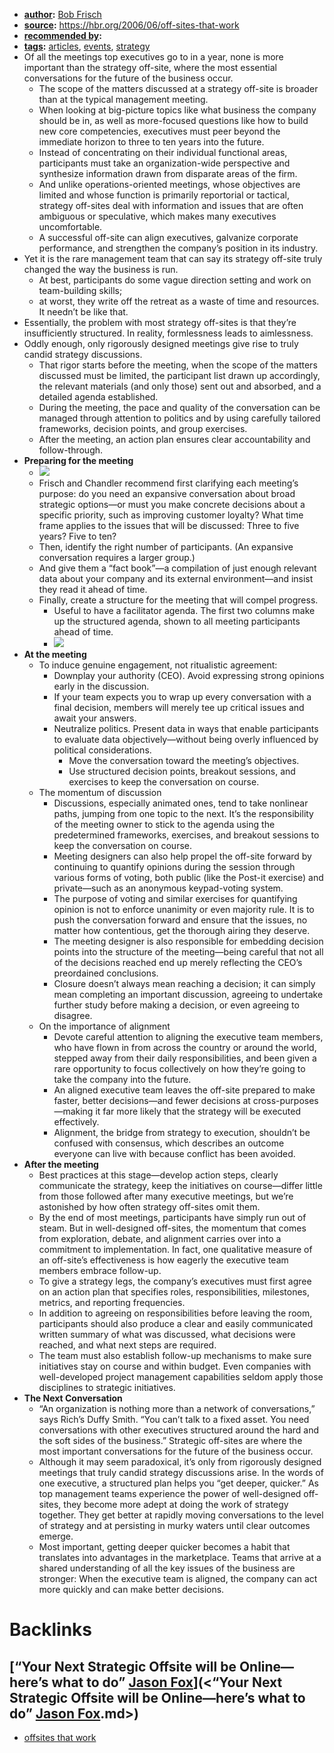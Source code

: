 - **[author](<author.md>):** [Bob Frisch](<Bob Frisch.md>)
- **[source](<source.md>):** https://hbr.org/2006/06/off-sites-that-work
- **[recommended by](<recommended by.md>):**
- **[tags](<tags.md>):** [articles](<articles.md>), [events](<events.md>), [strategy](<strategy.md>)
- Of all the meetings top executives go to in a year, none is more important than the strategy off-site, where the most essential conversations for the future of the business occur.
    - The scope of the matters discussed at a strategy off-site is broader than at the typical management meeting. 
    - When looking at big-picture topics like what business the company should be in, as well as more-focused questions like how to build new core competencies, executives must peer beyond the immediate horizon to three to ten years into the future. 
    - Instead of concentrating on their individual functional areas, participants must take an organization-wide perspective and synthesize information drawn from disparate areas of the firm. 
    - And unlike operations-oriented meetings, whose objectives are limited and whose function is primarily reportorial or tactical, strategy off-sites deal with information and issues that are often ambiguous or speculative, which makes many executives uncomfortable.
    - A successful off-site can align executives, galvanize corporate performance, and strengthen the company’s position in its industry.
- Yet it is the rare management team that can say its strategy off-site truly changed the way the business is run.
    - At best, participants do some vague direction setting and work on team-building skills; 
    - at worst, they write off the retreat as a waste of time and resources. It needn’t be like that.
- Essentially, the problem with most strategy off-sites is that they’re insufficiently structured. In reality, formlessness leads to aimlessness. 
- Oddly enough, only rigorously designed meetings give rise to truly candid strategy discussions.
    - That rigor starts before the meeting, when the scope of the matters discussed must be limited, the participant list drawn up accordingly, the relevant materials (and only those) sent out and absorbed, and a detailed agenda established.
    - During the meeting, the pace and quality of the conversation can be managed through attention to politics and by using carefully tailored frameworks, decision points, and group exercises.
    - After the meeting, an action plan ensures clear accountability and follow-through.
- **Preparing for the meeting**
    - ![](https://firebasestorage.googleapis.com/v0/b/firescript-577a2.appspot.com/o/imgs%2Fapp%2FAB2%2F9L8X7eXO4n.png?alt=media&token=8f472709-0d8d-4993-a1af-4afe11484591)
    - Frisch and Chandler recommend first clarifying each meeting’s purpose: do you need an expansive conversation about broad strategic options—or must you make concrete decisions about a specific priority, such as improving customer loyalty?  What time frame applies to the issues that will be discussed: Three to five years? Five to ten? 
    - Then, identify the right number of participants. (An expansive conversation requires a larger group.) 
    - And give them a “fact book”—a compilation of just enough relevant data about your company and its external environment—and insist they read it ahead of time.
    - Finally, create a structure for the meeting that will compel progress.
        - Useful to have a facilitator agenda. The first two columns make up the structured agenda, shown to all meeting participants ahead of time.
        - ![](https://firebasestorage.googleapis.com/v0/b/firescript-577a2.appspot.com/o/imgs%2Fapp%2FAB2%2F7OiLBUIecb.png?alt=media&token=4e8c9def-8402-409a-971f-a4f4b846a9fc)
- **At the meeting**
    - To induce genuine engagement, not ritualistic agreement:
        - Downplay your authority (CEO). Avoid expressing strong opinions early in the discussion. 
        - If your team expects you to wrap up every conversation with a final decision, members will merely tee up critical issues and await your answers.
        - Neutralize politics. Present data in ways that enable participants to evaluate data objectively—without being overly influenced by political considerations.
            - Move the conversation toward the meeting’s objectives. 
            - Use structured decision points, breakout sessions, and exercises to keep the conversation on course.
    - The momentum of discussion
        - Discussions, especially animated ones, tend to take nonlinear paths, jumping from one topic to the next. It’s the responsibility of the meeting owner to stick to the agenda using the predetermined frameworks, exercises, and breakout sessions to keep the conversation on course.
        - Meeting designers can also help propel the off-site forward by continuing to quantify opinions during the session through various forms of voting, both public (like the Post-it exercise) and private—such as an anonymous keypad-voting system.
        - The purpose of voting and similar exercises for quantifying opinion is not to enforce unanimity or even majority rule. It is to push the conversation forward and ensure that the issues, no matter how contentious, get the thorough airing they deserve.
        - The meeting designer is also responsible for embedding decision points into the structure of the meeting—being careful that not all of the decisions reached end up merely reflecting the CEO’s preordained conclusions.
        - Closure doesn’t always mean reaching a decision; it can simply mean completing an important discussion, agreeing to undertake further study before making a decision, or even agreeing to disagree.
    - On the importance of alignment
        - Devote careful attention to aligning the executive team members, who have flown in from across the country or around the world, stepped away from their daily responsibilities, and been given a rare opportunity to focus collectively on how they’re going to take the company into the future. 
        - An aligned executive team leaves the off-site prepared to make faster, better decisions—and fewer decisions at cross-purposes—making it far more likely that the strategy will be executed effectively.
        - Alignment, the bridge from strategy to execution, shouldn’t be confused with consensus, which describes an outcome everyone can live with because conflict has been avoided.
- **After the meeting**
    - Best practices at this stage—develop action steps, clearly communicate the strategy, keep the initiatives on course—differ little from those followed after many executive meetings, but we’re astonished by how often strategy off-sites omit them.
    - By the end of most meetings, participants have simply run out of steam. But in well-designed off-sites, the momentum that comes from exploration, debate, and alignment carries over into a commitment to implementation. In fact, one qualitative measure of an off-site’s effectiveness is how eagerly the executive team members embrace follow-up.
    - To give a strategy legs, the company’s executives must first agree on an action plan that specifies roles, responsibilities, milestones, metrics, and reporting frequencies.
    - In addition to agreeing on responsibilities before leaving the room, participants should also produce a clear and easily communicated written summary of what was discussed, what decisions were reached, and what next steps are required.
    - The team must also establish follow-up mechanisms to make sure initiatives stay on course and within budget. Even companies with well-developed project management capabilities seldom apply those disciplines to strategic initiatives.
- **The Next Conversation**
    - “An organization is nothing more than a network of conversations,” says Rich’s Duffy Smith. “You can’t talk to a fixed asset. You need conversations with other executives structured around the hard and the soft sides of the business.” Strategic off-sites are where the most important conversations for the future of the business occur.
    - Although it may seem paradoxical, it’s only from rigorously designed meetings that truly candid strategy discussions arise. In the words of one executive, a structured plan helps you “get deeper, quicker.” As top management teams experience the power of well-designed off-sites, they become more adept at doing the work of strategy together. They get better at rapidly moving conversations to the level of strategy and at persisting in murky waters until clear outcomes emerge.
    - Most important, getting deeper quicker becomes a habit that translates into advantages in the marketplace. Teams that arrive at a shared understanding of all the key issues of the business are stronger: When the executive team is aligned, the company can act more quickly and can make better decisions.

# Backlinks
## [“Your Next Strategic Offsite will be Online—here’s what to do” [Jason Fox](<Jason Fox.md>)](<“Your Next Strategic Offsite will be Online—here’s what to do” [Jason Fox](<Jason Fox.md>).md>)
- [offsites that work](<offsites that work.md>)

